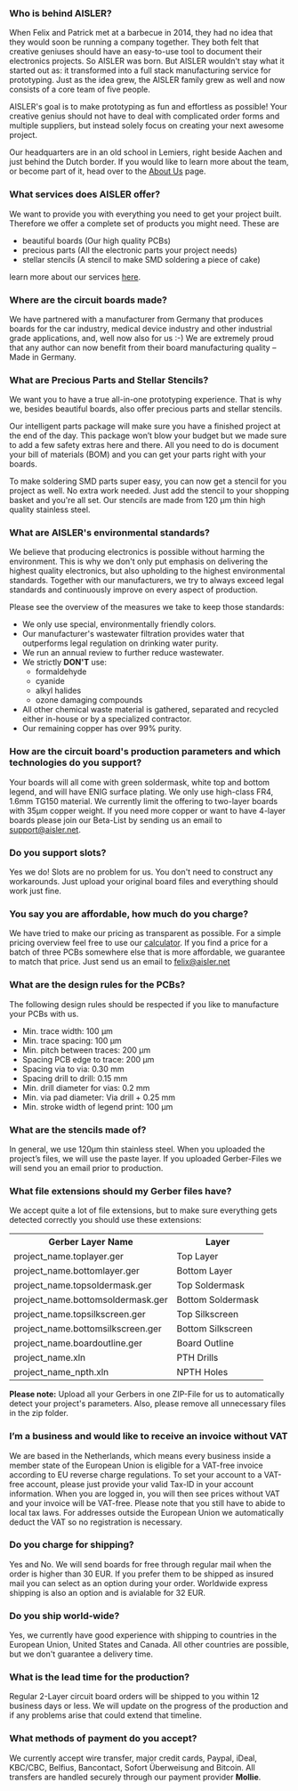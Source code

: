 ### Who is behind AISLER? ###

When Felix and Patrick met at a barbecue in 2014, they had no idea that they would soon be running a company together. They both felt that creative geniuses should have an easy-to-use tool to document their electronics projects. So AISLER was born. But AISLER wouldn't stay what it started out as: it transformed into a full stack manufacturing service for prototyping. Just as the idea grew, the AISLER family grew as well and now consists of a core team of five people.

AISLER's goal is to make prototyping as fun and effortless as possible! Your creative genius should not have to deal with complicated order forms and multiple suppliers, but instead solely focus on creating your next awesome project.

Our headquarters are in an old school in Lemiers, right beside Aachen and just behind the Dutch border. If you would like to learn more about the team, or become part of it, head over to the [About Us](https://go.aisler.net/about/us) page.

### What services does AISLER offer? ###

We want to provide you with everything you need to get your project built. Therefore we offer a complete set of products you might need.
These are
- beautiful boards (Our high quality PCBs)
- precious parts (All the electronic parts your project needs)
- stellar stencils (A stencil to make SMD soldering a piece of cake)

learn more about our services [here](https://go.aisler.net/wiki/).

### Where are the circuit boards made? ###

We have partnered with a manufacturer from Germany that produces boards for the car industry, medical device industry and other industrial grade applications, and, well now also for us :-) We are extremely proud that any author can now benefit from their board manufacturing quality – Made in Germany. 

### What are Precious Parts and Stellar Stencils? ###

We want you to have a true all-in-one prototyping experience. That is why we, besides beautiful boards, also offer precious parts and stellar stencils.

Our intelligent parts package will make sure you have a finished project at the end of the day. This package won’t blow your budget but we made sure to add a few safety extras here and there. 
All you need to do is document your bill of materials (BOM) and you can get your parts right with your boards.

To make soldering SMD parts super easy, you can now get a stencil for you project as well. No extra work needed. Just add the stencil to your shopping basket and you're all set. Our stencils are made from 120 µm thin high quality stainless steel.

### What are AISLER's environmental standards? ###

We believe that producing electronics is possible without harming the environment. This is why we don't only put emphasis on delivering the highest quality electronics, but also upholding to the highest environmental standards. Together with our manufacturers, we try to always exceed legal standards and continuously improve on every aspect of production. 

Please see the overview of the measures we take to keep those standards:

- We only use special, environmentally friendly colors.
- Our manufacturer's wastewater filtration provides water that outperforms legal regulation on drinking water purity.
- We run an annual review to further reduce wastewater.
- We strictly **DON'T** use:
    - formaldehyde
    - cyanide
    - alkyl halides
    - ozone damaging compounds
- All other chemical waste material is gathered, separated and recycled either in-house or by a specialized contractor.
- Our remaining copper has over 99% purity.

### How are the circuit board's production parameters and which technologies do you support? ###

Your boards will all come with green soldermask, white top and bottom legend, and will have ENIG surface plating. We only use high-class FR4, 1.6mm TG150 material. We currently limit the offering to two-layer boards with 35µm copper weight. If you need more copper or want to have 4-layer boards please join our Beta-List by sending us an email to support@aisler.net.

### Do you support slots? ###

Yes we do! Slots are no problem for us. You don't need to construct any workarounds. Just upload your original board files and everything should work just fine.

### You say you are affordable, how much do you charge? ###

We have tried to make our pricing as transparent as possible. For a simple pricing overview feel free to use our [calculator](https://go.aisler.net). If you find a price for a batch of three PCBs somewhere else that is more affordable, we guarantee to match that price. Just send us an email to [felix@aisler.net](mailto:felix@aisler.net)

### What are the design rules for the PCBs? ###

The following design rules should be respected if you like to manufacture your PCBs with us.

- Min. trace width: 100 μm
- Min. trace spacing: 100 μm
- Min. pitch between traces: 200 μm
- Spacing PCB edge to trace: 200 μm
- Spacing via to via: 0.30 mm
- Spacing drill to drill: 0.15 mm
- Min. drill diameter for vias: 0.2 mm
- Min. via pad diameter: Via drill + 0.25 mm
- Min. stroke width of legend print: 100 μm

### What are the stencils made of?

In general, we use 120µm thin stainless steel. When you uploaded the project’s files, we will use the paste layer. If you uploaded Gerber-Files we will send you an email prior to production.
 
### What file extensions should my Gerber files have? ###

We accept quite a lot of file extensions, but to make sure everything gets detected correctly you should use these extensions:

<table>
<tr><th>Gerber Layer Name</th><th>Layer</th></tr>
<tr> <td>project_name.toplayer.ger</td><td>Top Layer</td> </tr>
<tr> <td>project_name.bottomlayer.ger</td><td>Bottom Layer</td> </tr>
<tr> <td>project_name.topsoldermask.ger</td><td>Top Soldermask</td> </tr>
<tr> <td>project_name.bottomsoldermask.ger</td><td>Bottom Soldermask</td> </tr>
<tr> <td>project_name.topsilkscreen.ger</td><td>Top Silkscreen</td> </tr>
<tr> <td>project_name.bottomsilkscreen.ger</td><td>Bottom Silkscreen</td> </tr>
<tr> <td>project_name.boardoutline.ger</td><td>Board Outline</td> </tr>
<tr> <td>project_name.xln</td><td>PTH Drills</td> </tr>
<tr> <td>project_name_npth.xln</td><td>NPTH Holes</td> </tr>
</table>

**Please note:** Upload all your Gerbers in one ZIP-File for us to automatically detect your project's parameters. Also, please remove all unnecessary files in the zip folder.

### I’m a business and would like to receive an invoice without VAT ###

We are based in the Netherlands, which means every business inside a member state of the European Union is eligible for a VAT-free invoice according to EU reverse charge regulations. To set your account to a VAT-free account, please just provide your valid Tax-ID in your account information. When you are logged in, you will then see prices without VAT and your invoice will be VAT-free. Please note that you still have to abide to local tax laws. For addresses outside the European Union we automatically deduct the VAT so no registration is necessary.

### Do you charge for shipping? ###

Yes and No. We will send boards for free through regular mail when the order is higher than 30 EUR. If you prefer them to be shipped as insured mail you can select as an option during your order. Worldwide express shipping is also an option and is avialable for 32 EUR.

### Do you ship world-wide? ###

Yes, we currently have good experience with shipping to countries in the European Union, United States and Canada. All other countries are possible, but we don't guarantee a delivery time. 

### What is the lead time for the production? ###

Regular 2-Layer circuit board orders will be shipped to you within 12 business days or less. We will update on the progress of the production and if any problems arise that could extend that timeline.

### What methods of payment do you accept? ###

We currently accept wire transfer, major credit cards, Paypal, iDeal, KBC/CBC, Belfius, Bancontact, Sofort Überweisung and Bitcoin. All transfers are handled securely through our payment provider **Mollie**.
